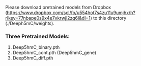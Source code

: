 Please download pretrained models from Dropbox (https://www.dropbox.com/scl/fo/u554hot7s4zu11u9umjhx/h?rlkey=77nbape0s9x4e7vkrwjl2zq6i&dl=1) to this directory (./Deeph5mC/weights).
### Three Pretrained Models:

1. Deep5hmC_binary.pth
2. Deep5hmC_cont.pth (Deep5hmC_gene)
3. Deep5hmC_diff.pth

